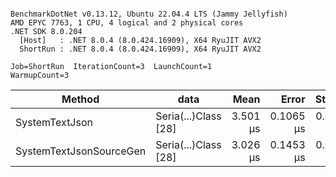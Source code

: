 ```

BenchmarkDotNet v0.13.12, Ubuntu 22.04.4 LTS (Jammy Jellyfish)
AMD EPYC 7763, 1 CPU, 4 logical and 2 physical cores
.NET SDK 8.0.204
  [Host]   : .NET 8.0.4 (8.0.424.16909), X64 RyuJIT AVX2
  ShortRun : .NET 8.0.4 (8.0.424.16909), X64 RyuJIT AVX2

Job=ShortRun  IterationCount=3  LaunchCount=1  
WarmupCount=3  

```
| Method                  | data                 | Mean     | Error     | StdDev    | Min      | Max      | Gen0   | Allocated |
|------------------------ |--------------------- |---------:|----------:|----------:|---------:|---------:|-------:|----------:|
| SystemTextJson          | Seria(...)Class [28] | 3.501 μs | 0.1065 μs | 0.0058 μs | 3.496 μs | 3.507 μs | 0.0229 |   2.07 KB |
| SystemTextJsonSourceGen | Seria(...)Class [28] | 3.026 μs | 0.1453 μs | 0.0080 μs | 3.022 μs | 3.036 μs | 0.0267 |    2.2 KB |
